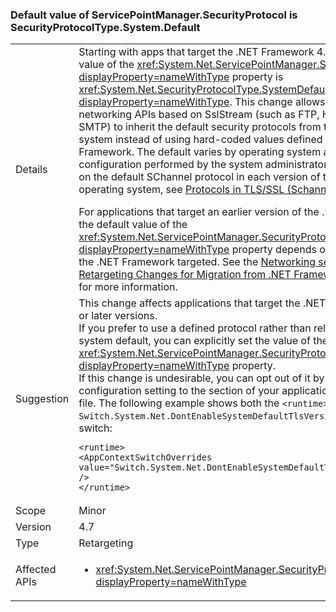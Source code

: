 ### Default value of ServicePointManager.SecurityProtocol is SecurityProtocolType.System.Default


|               |                                                                                                                                                                                                                                                                                                                                                                                                                                                                                                                                                                                                                                                                                                                                                                                                                                                                                                                                                                                                                                                                                                                                                                                                                                                                                              |
|---------------|----------------------------------------------------------------------------------------------------------------------------------------------------------------------------------------------------------------------------------------------------------------------------------------------------------------------------------------------------------------------------------------------------------------------------------------------------------------------------------------------------------------------------------------------------------------------------------------------------------------------------------------------------------------------------------------------------------------------------------------------------------------------------------------------------------------------------------------------------------------------------------------------------------------------------------------------------------------------------------------------------------------------------------------------------------------------------------------------------------------------------------------------------------------------------------------------------------------------------------------------------------------------------------------------|
|    Details    | Starting with apps that target the .NET Framework 4.7, the default value of the <xref:System.Net.ServicePointManager.SecurityProtocol?displayProperty=nameWithType> property is <xref:System.Net.SecurityProtocolType.SystemDefault?displayProperty=nameWithType>. This change allows .NET Framework networking APIs based on SslStream (such as FTP, HTTPS, and SMTP) to inherit the default security protocols from the operating system instead of using hard-coded values defined by the .NET Framework. The default varies by operating system and any custom configuration performed by the system administrator. For information on the default SChannel protocol in each version of the Windows operating system, see [Protocols in TLS/SSL (Schannel SSP)](https://msdn.microsoft.com/library/windows/desktop/mt808159.aspx).</p>For applications that target an earlier version of the .NET Framework, the default value of the <xref:System.Net.ServicePointManager.SecurityProtocol?displayProperty=nameWithType> property depends on the version of the .NET Framework targeted. See the [Networking section of Retargeting Changes for Migration from .NET Framework 4.5.2 to 4.6](~/docs/framework/migration-guide/retargeting/4.5.2-4.6.md#networking) for more information. |
|  Suggestion   |                                                                                                                                                                     This change affects applications that target the .NET Framework 4.7 or later versions. </br>If you prefer to use a defined protocol rather than relying on the system default, you can explicitly set the value of the <xref:System.Net.ServicePointManager.SecurityProtocol?displayProperty=nameWithType> property.</br>If this change is undesirable, you can opt out of it by adding a configuration setting to the [<runtime>](~/docs/framework/configure-apps/file-schema/runtime/runtime-element.md) section of your application configuration file. The following example shows both the <code>&lt;runtime&gt;</code> section and the <code>Switch.System.Net.DontEnableSystemDefaultTlsVersions</code> opt-out switch:<pre><code class="lang-xml">&lt;runtime&gt;&#13;&#10;&lt;AppContextSwitchOverrides value=&quot;Switch.System.Net.DontEnableSystemDefaultTlsVersions=true&quot; /&gt;&#13;&#10;&lt;/runtime&gt;&#13;&#10;</code></pre>                                                                                                                                                                      |
|     Scope     |                                                                                                                                                                                                                                                                                                                                                                                                                                                                                                                                                                                                                                            Minor                                                                                                                                                                                                                                                                                                                                                                                                                                                                                                                                                                                                                                             |
|    Version    |                                                                                                                                                                                                                                                                                                                                                                                                                                                                                                                                                                                                                                             4.7                                                                                                                                                                                                                                                                                                                                                                                                                                                                                                                                                                                                                                              |
|     Type      |                                                                                                                                                                                                                                                                                                                                                                                                                                                                                                                                                                                                                                         Retargeting                                                                                                                                                                                                                                                                                                                                                                                                                                                                                                                                                                                                                                          |
| Affected APIs |                                                                                                                                                                                                                                                                                                                                                                                                                                                                                                                                                                                            <ul><li><xref:System.Net.ServicePointManager.SecurityProtocol?displayProperty=nameWithType></li></ul>                                                                                                                                                                                                                                                                                                                                                                                                                                                                                                                                                                                             |

